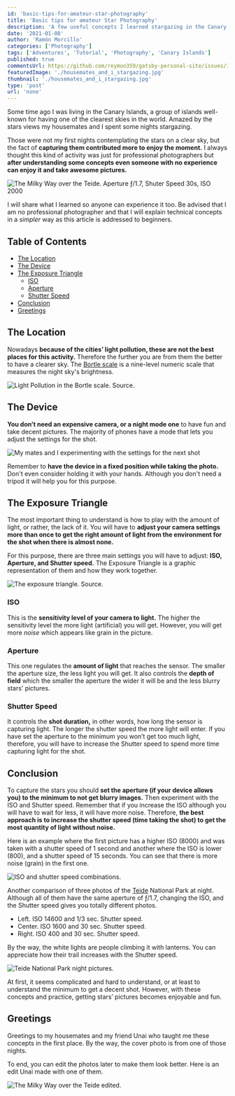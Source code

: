 ```yaml
---
id: 'basic-tips-for-amateur-star-photography'
title: 'Basic tips for amateur Star Photography'
description: 'A few useful concepts I learned stargazing in the Canary Islands'
date: '2021-01-08'
author: 'Ramón Morcillo'
categories: ['Photography']
tags: ['Adventures', 'Tutorial', 'Photography', 'Canary Islands']
published: true
commentsUrl: https://github.com/reymon359/gatsby-personal-site/issues/361
featuredImage: './housemates_and_i_stargazing.jpg'
thumbnail: './housemates_and_i_stargazing.jpg'
type: 'post'
url: 'none'
---
```


Some time ago I was living in the Canary Islands, a group of islands well-known for having one of the clearest skies in the world. Amazed by the stars views my housemates and I spent some nights stargazing.

Those were not my first nights contemplating the stars on a clear sky, but the fact of **capturing them contributed more to enjoy the moment.** I always thought this kind of activity was just for professional photographers but **after understanding some concepts even someone with no experience can enjoy it and take awesome pictures.** 

![The Milky Way over [the Teide.](./../how-to-enjoy-the-sunrise-from-the-top-of-spain) Aperture ƒ/1.7, Shuter Speed 30s, ISO 2000](./the_milky_way_over_the_teide.jpg)

I will share what I learned so anyone can experience it too. Be advised that I am no professional photographer and that I will explain technical concepts in a _simpler_ way as this article is addressed to beginners.
   
## Table of Contents

- [The Location](#The-Location)
- [The Device](#the-Device)
- [The Exposure Triangle](#The-Exposure-Triangle)
    - [ISO](#ISO)
    - [Aperture](#Aperture)
    - [Shutter Speed](#Shutter-Speed)
- [Conclusion](#Conclusion)
- [Greetings](#Greetings)

## The Location

Nowadays **because of the cities’ light pollution, these are not the best places for this activity.** Therefore the further you are from them the better to have a clearer sky. The [Bortle scale](https://en.wikipedia.org/wiki/Bortle_scale) is a nine-level numeric scale that measures the night sky's brightness.

![Light Pollution in the Bortle scale. [Source](https://www.reddit.com/r/interestingasfuck/comments/khe15u/the_concept_of_light_pollution_is_crazy/).](./light_pollution_in_the_bortle_scale.jpg)

## The Device

**You don’t need an expensive camera, or a night mode one** to have fun and take decent pictures. The majority of phones have a mode that lets you adjust the settings for the shot. 

![My mates and I experimenting with the settings for the next shot](./my_mates_and_i_experimenting_with_the_settings_for_the_next_shot.jpg)

Remember to **have the device in a fixed position while taking the photo.** Don't even consider holding it with your hands. Although you don't need a tripod it will help you for this purpose.

## The Exposure Triangle

The most important thing to understand is how to play with the amount of light, or rather, the lack of it. You will have to **adjust your camera settings more than once to get the right amount of light from the environment for the shot when there is almost none.** 

For this purpose, there are three main settings you will have to adjust: **ISO, Aperture, and Shutter speed.** The Exposure Triangle is a graphic representation of them and how they work together.

![The exposure triangle. [Source.](https://www.photographytalk.com/beginner-photography-tips/aperture-shutter-speed-and-iso-the-exposure-triangle)
](./exposure_triangle.jpg)

### ISO

This is the **sensitivity level of your camera to light.** The higher the sensitivity level the more light (artificial) you will get. However, you will get more _noise_ which appears like grain in the picture.

### Aperture

This one regulates the **amount of light** that reaches the sensor. The smaller the aperture size, the less light you will get. It also controls the **depth of field** which the smaller the aperture the wider it will be and the less blurry stars’ pictures.

### Shutter Speed

It controls the **shot duration,** in other words, how long the sensor is capturing light. The longer the shutter speed the more light will enter. If you have set the aperture to the minimum you won’t get too much light, therefore, you will have to increase the Shutter speed to spend more time capturing light for the shot.

## Conclusion

To capture the stars you should **set the aperture (if your device allows you) to the minimum to not get blurry images.** Then experiment with the ISO and Shutter speed. Remember that if you increase the ISO although you will have to wait for less, it will have more noise. Therefore, **the best approach is to increase the shutter speed (time taking the shot) to get the most quantity of light without noise.** 

Here is an example where the first picture has a higher ISO (8000) and was taken with a shutter speed of 1 second and another where the ISO is lower (800), and a shutter speed of 15 seconds. You can see that there is more noise (grain) in the first one.

![ISO and shutter speed combinations.](./iso_and_shutter_speed_combinations.jpg)

Another comparison of three photos of the [Teide](./../how-to-enjoy-the-sunrise-from-the-top-of-spain) National Park at night. Although all of them have the same aperture of ƒ/1.7, changing the ISO, and the Shutter speed gives you totally different photos.

- Left. ISO 14600 and 1/3 sec. Shutter speed.
- Center. ISO 1600 and 30 sec. Shutter speed.
- Right. ISO 400 and 30 sec. Shutter speed.

By the way, the white lights are people climbing it with lanterns. You can appreciate how their trail increases with the Shutter speed.

![Teide National Park night pictures.](./teide_national_park_night_pictures.jpg)

At first, it seems complicated and hard to understand, or at least to understand the minimum to get a decent shot. However, with these concepts and practice, getting stars’ pictures becomes enjoyable and fun. 

## Greetings

Greetings to my housemates and my friend Unai who taught me these concepts in the first place. By the way, the cover photo is from one of those nights.

To end, you can edit the photos later to make them look better. Here is an edit Unai made with one of them.

![The Milky Way over the [Teide](./../how-to-enjoy-the-sunrise-from-the-top-of-spain) edited.](./the_milky_way_over_the_teide_edited.jpg)
